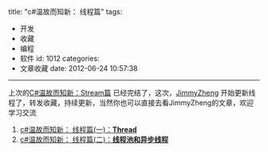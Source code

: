 title: "c#温故而知新： 线程篇"
tags:
  - 开发
  - 收藏
  - 编程
  - 软件
id: 1012
categories:
  - 文章收藏
date: 2012-06-24 10:57:38
---

上次的[C#温故而知新：Stream篇](http://leaver.me/archives/431.html) 已经完结了，这次，[JimmyZheng](http://www.cnblogs.com/JimmyZheng/) 开始更新线程了，转发收藏，持续更新，当然你也可以直接去看JimmyZheng的文章，欢迎学习交流

1.  [c#温故而知新： 线程篇(一)：**Thread**](http://www.cnblogs.com/JimmyZheng/archive/2012/06/10/2543143.html)
2.  [c#温故而知新： 线程篇(二)：**线程池和异步线程**](http://www.cnblogs.com/JimmyZheng/archive/2012/07/07/2580253.html)